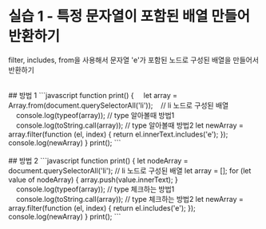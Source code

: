 # 실습 1 - 특정 문자열이 포함된 배열 만들어 반환하기
filter, includes, from을 사용해서 문자열 'e'가 포함된 노드로 구성된 배열을 만들어서 반환하기

<br>
## 방법 1
```javascript
function print() {
    let array = Array.from(document.querySelectorAll('li'));    // li 노드로 구성된 배열
    console.log(typeof(array));			// type 알아볼때 방법1
    console.log(toString.call(array));	// type 알아볼때 방법2
    let newArray = array.filter(function (el, index) {
        return el.innerText.includes('e');
    });
    console.log(newArray)
}
print();
```
<br><br>
## 방법 2
```javascript
function print() {
    let nodeArray = document.querySelectorAll('li');    // li 노드로 구성된 배열
    let array = [];
    for (let value of nodeArray) {
        array.push(value.innerText);
    }
    console.log(typeof(array));			// type 체크하는 방법1
    console.log(toString.call(array));	// type 체크하는 방법2
    let newArray = array.filter(function (el, index) {
        return el.includes('e');
    });
    console.log(newArray)
}
print();
```